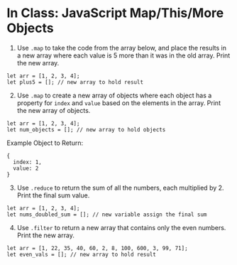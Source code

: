 # In Class: JavaScript Map/This/More Objects

1. Use ```.map``` to take the code from the array below, and place the results in a new array where each value is 5 more than it was in the old array. Print the new array.

```
let arr = [1, 2, 3, 4];
let plus5 = []; // new array to hold result
```

2. Use ```.map``` to create a new array of objects where each object has a property for ```index``` and ```value``` based on the elements in the array. Print the new array of objects.

```
let arr = [1, 2, 3, 4];
let num_objects = []; // new array to hold objects
```

Example Object to Return:
```
{
  index: 1,
  value: 2
}

```

3. Use ```.reduce``` to return the sum of all the numbers, each multiplied by 2. Print the final sum value.

```
let arr = [1, 2, 3, 4];
let nums_doubled_sum = []; // new variable assign the final sum
```


4. Use ```.filter``` to return a new array that contains only the even numbers. Print the new array.

```
let arr = [1, 22, 35, 40, 60, 2, 8, 100, 600, 3, 99, 71];
let even_vals = []; // new array to hold result
```





